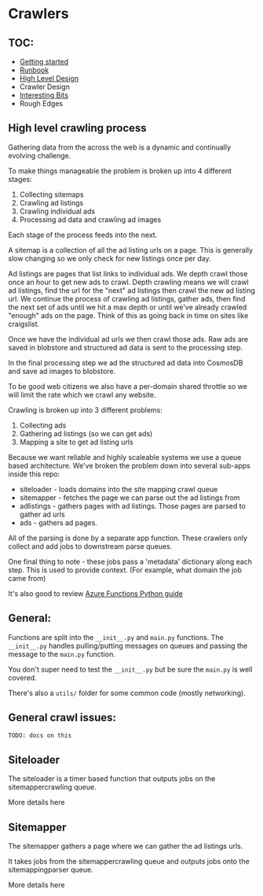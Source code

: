 # Crawlers

## TOC:

* [Getting started](./docs/getting-started.md)
* [Runbook](./docs/runbook.md)
* [High Level Design](./docs/design.md)
* Crawler Design
* [Interesting Bits](./docs/interesting-bits.md)
* Rough Edges

## High level crawling process

Gathering data from the across the web is a dynamic and continually evolving challenge.

To make things manageable the problem is broken up into 4 different stages:

1. Collecting sitemaps
2. Crawling ad listings
3. Crawling individual ads
4. Processing ad data and crawling ad images

Each stage of the process feeds into the next.

A sitemap is a collection of all the ad listing urls on a page. This is generally slow changing so we only check for new listings once per day.

Ad listings are pages that list links to individual ads. We depth crawl those once an hour to get new ads to crawl. Depth crawling means we will crawl ad listings, find the url for the "next" ad listings then crawl the new ad listing url. We continue the process of crawling ad listings, gather ads, then find the next set of ads until we hit a max depth or until we've already crawled "enough" ads on the page. Think of this as going back in time on sites like craigslist.

Once we have the individual ad urls we then crawl those ads. Raw ads are saved in blobstore and structured ad data is sent to the processing step.

In the final processing step we ad the structured ad data into CosmosDB and save ad images to blobstore.

To be good web citizens we also have a per-domain shared throttle so we will limit the rate which we crawl any website.

Crawling is broken up into 3 different problems:

1. Collecting ads
2. Gathering ad listings (so we can get ads)
3. Mapping a site to get ad listing urls

Because we want reliable and highly scaleable systems we use a queue based architecture. We've broken the problem down into several sub-apps inside this repo:

- siteloader - loads domains into the site mapping crawl queue
- sitemapper - fetches the page we can parse out the ad listings from
- adlistings - gathers pages with ad listings. Those pages are parsed to gather ad urls
- ads - gathers ad pages.

All of the parsing is done by a separate app function. These crawlers only collect and add jobs to downstream parse queues.

One final thing to note - these jobs pass a 'metadata' dictionary along each step. This is used to provide context. (For example, what domain the job came from)

It's also good to review [Azure Functions Python guide](https://docs.microsoft.com/en-us/azure/azure-functions/functions-reference-python)

## General:

Functions are split into the `__init__.py` and `main.py` functions. The `__init__.py` handles pulling/putting messages on queues and passing the message to the `main.py` function.

You don't super need to test the `__init__.py` but be sure the `main.py` is well covered.

There's also a `utils/` folder for some common code (mostly networking).

## General crawl issues:

`TODO: docs on this`

## Siteloader

The siteloader is a timer based function that outputs jobs on the sitemappercrawling queue.

More details here

## Sitemapper

The sitemapper gathers a page where we can gather the ad listings urls.

It takes jobs from the sitemappercrawling queue and outputs jobs onto the sitemappingparser queue.

More details here
